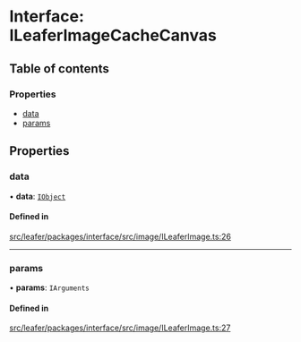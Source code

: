 # Interface: ILeaferImageCacheCanvas

## Table of contents

### Properties

- [data](ILeaferImageCacheCanvas.md#data)
- [params](ILeaferImageCacheCanvas.md#params)

## Properties

### data

• **data**: [`IObject`](IObject.md)

#### Defined in

[src/leafer/packages/interface/src/image/ILeaferImage.ts:26](https://github.com/leaferjs/leafer/blob/c0a3cd1f6ba179c1348a90558ab02097cb535d9a/packages/interface/src/image/ILeaferImage.ts#L26)

___

### params

• **params**: `IArguments`

#### Defined in

[src/leafer/packages/interface/src/image/ILeaferImage.ts:27](https://github.com/leaferjs/leafer/blob/c0a3cd1f6ba179c1348a90558ab02097cb535d9a/packages/interface/src/image/ILeaferImage.ts#L27)
